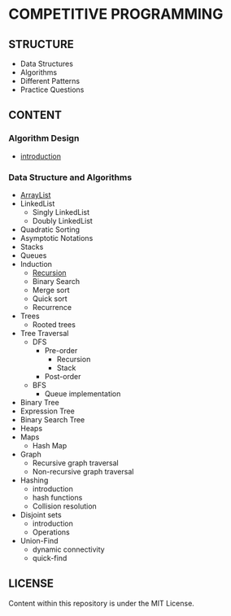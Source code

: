 # COMPETITIVE PROGRAMMING

## STRUCTURE

- Data Structures
- Algorithms
- Different Patterns
- Practice Questions

## CONTENT

### Algorithm Design

- [introduction](./algortihm-design/introduction.md)

### Data Structure and Algorithms

- [ArrayList](./data-structure-and-algorithms/lists/ArrList.java)
- LinkedList
  - Singly LinkedList
  - Doubly LinkedList
- Quadratic Sorting
- Asymptotic Notations
- Stacks
- Queues
- Induction
  - [Recursion](./data-structure-and-algorithms/recursion/fibonacci.js)
  - Binary Search
  - Merge sort
  - Quick sort
  - Recurrence
- Trees
  - Rooted trees
- Tree Traversal
  - DFS
    - Pre-order
      - Recursion
      - Stack
    - Post-order
  - BFS
    - Queue implementation
- Binary Tree
- Expression Tree
- Binary Search Tree
- Heaps
- Maps
  - Hash Map
- Graph
  - Recursive graph traversal
  - Non-recursive graph traversal
- Hashing
  - introduction
  - hash functions
  - Collision resolution
- Disjoint sets
  - introduction
  - Operations
- Union-Find
  - dynamic connectivity
  - quick-find

## LICENSE

Content within this repository is under the MIT License.
